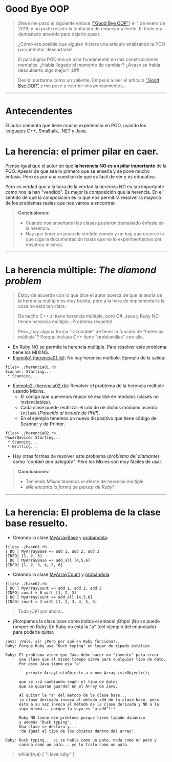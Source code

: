 
# Good Bye OOP

> Steve me pasó el siguiente enlace (["Good Bye OOP"](https://medium.com/@cscalfani/goodbye-object-oriented-programming-a59cda4c0e53)) el 1 de enero de 2019, y no pude resistir la tentación de empezar a leerlo. El título era demasiado atrevido para dejarlo pasar.
>
> ¿Cómo era posible que alguien hiciera una artículo analizando la POO para intentar descartarla?
>
> El paradigma POO era un pilar fundamental en mis construcciones mentales. ¿Había llegado el momento de cambiar? ¿Acaso se había descubierto algo mejor? ¡Uff!
>
> Decidí portarme como un valiente. Empecé a leer el artículo ["Good Bye OOP"](https://medium.com/@cscalfani/goodbye-object-oriented-programming-a59cda4c0e53) y me puse a escribir mis pensamientos...

---

# Antecendentes

El autor comenta que tiene mucha experiencia en POO, usando los lenguajes C++, Smalltalk, .NET y Java.

# La herencia: el primer pilar en caer.

Pienso igual que el autor en que **la herencia NO es un pilar importante** de la POO. Apesar de que sea lo primero que se enseña y se pone mucho énfasis. Pero es por una cuestión de que es fácil de ver y es educativo.

Pero es verdad que a la hora de la verdad la herencia NO es tan importante como nos la han "vendido". Es mejor la composición que la herencia. En el sentido de que la composición es lo que nos permitirá resolver la mayoría de los problemas reales que nos vamos a encontrar.

> **Conclusiones:**
> * Cuando nos enseñaron las clases pusieron demasiado énfasis en la herencia.
> * Hay que tener un poco de sentido común y no hay que creerse lo que diga la documentación hasta que no lo experimentemos por nosotros mismos.

---

# La herencia múltiple: _The diamond problem_

> Estoy de acuerdo con lo que dice el autor acerca de que la teoría de la herencia múltiple es muy bonita, pero a la hora de implementarla la cosa no está tan clara.
>
> De hecho C++ si tiene herencia múltiple, pero C#, Java y Ruby NO tienen herencia múltiple. ¡Problema resuelto!
>
> Pero ¿hay alguna forma "razonable" de tener la función de "herencia múltiple"? Porque incluso C++ tiene "problemillas" con ella.

* En Ruby NO se permite la herencia múltiple. Para resolver este problema tiene los MIXINS.
* [Ejemplo1 (herencia01.rb)](./files/herencia01.rb): No hay herencia múltiple. Ejemplo de la salida:
```
files> ./herencia01.rb
Scanner: Starting...
 * Scanning...
```

* [Ejemplo2: (herencia02.rb)](./files/herencia02.rb): Resolver el problema de la herencia múltiple usando Mixins.
    * El código que queremos reusar se escribe en módulos (clases no instanciables).
    * Cada clase puede reutilizar el códido de dichos módulos usando `include` (_Parecido al include de PHP_).
    * En el ejemplo tenemos un nuevo dispositivo que tiene código de Scanner y de Printer.
```
files> ./herencia02.rb
PowerDevice: Starting...
 * Scanning...
 * Writting...
```

* Hay otras formas de resolver este problema (_problema del diamante_) como  _"contain and delegate"_. Pero los Mixins son muy fáciles de usar.

> **Conclusiones:**
> * Teniendo _Mixins_ tenemos el efecto de herencia múltiple.
> * _¡Me encanta la forma de pensar de Ruby!_

---

# La herencia: El problema de la clase base resuelto.

* Creando la clase [MyArrayBase](./files/my-array-base.rb) y [probándola](./files/base01.rb):
```
files> ./base01.rb
[ DO ] MyArrayBase => add 1, add 2, add 3
[INFO] [1, 2, 3]
[ DO ] MyArrayBase => add_all [4,5,6]
[INFO] [1, 2, 3, 4, 5, 6]
```
* Creando la clase [MyArrayCount](./files/my-array-count.rb) y [probándola](./files/base02.rb):
```
files> ./base02.rb
[ DO ] MyArrayCount => add 1, add 2, add 3
[INFO] count = 0 with [1, 2, 3]
[ DO ] MyArrayCount => add_all [4,5,6]
[INFO] count = 3 with [1, 2, 3, 4, 5, 6]
```

> Todo ¡OK! por ahora...

* ¡Rompamos la clase base como indica el enlace! ¡Ohps! ¡No se puede romper en Ruby. En Ruby no está la "a" (del ejemplo del enunciado) para poderla quitar.

```
Java: ¡Vale, si! ¿Pero por qué en Ruby funciona?...
Ruby: Porque Ruby usa "Duck typing" en lugar de tipado estático.

Ruby: El problema viene que Java debe hacer un "invento" para crear
      una clase que al mismo tiempo sirva para cualquier tipo de dato.
      Por esto Java tiene esa "a"

         private ArrayList<Object> a = new ArrayList<Object>();

      que se irá cambiando según el tipo de datos
      que se quieran guardar en el Array de Java.

      Al quitar la "a" del metodo de la clase base...
      la clase derivada invoca al método add de la clase base, pero
      ésta a su vez invoca al método de la clase derivada y NO a la
      suya misma... porque la suya es "a.add"!!!

      Ruby NO tiene ese problema porque tiene tipado dinámico
      y además "Duck typing".
      Una clase se declara y...
      "da igual el tipo de los objetos dentro del array".

Ruby: Duck typing... si se habla como un pato, nada como un pato y
      camina como un pato... yo lo trato como un pato.  
```

> while(true) { "I love ruby" }
